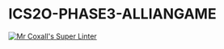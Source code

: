 # ICS2O-PHASE3-ALLIANGAME
[![Mr Coxall's Super Linter](https://github.com/parsa-tahavori/ICS2O-PHASE3-ALLIANGAME/workflows/Mr%20Coxall's%20Super%20Linter/badge.svg)](https://github.com/parsa-tahavori/ICS2O-PHASE3-ALLIANGAME/actions/)
